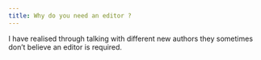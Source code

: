 ```yaml
---
title: Why do you need an editor ?
---
```

I have realised through talking with different new authors they sometimes don’t believe an editor is required. 